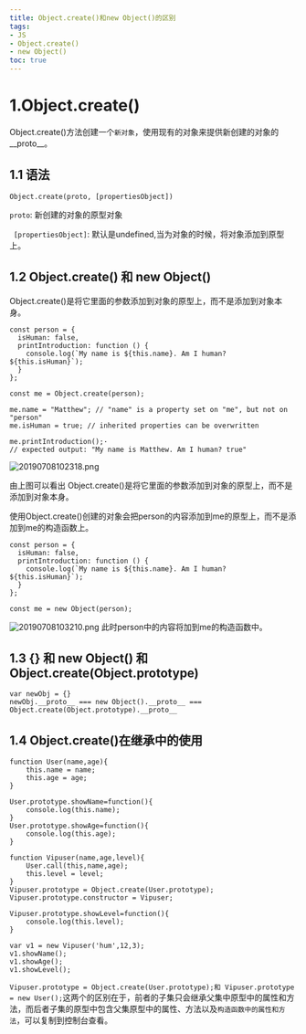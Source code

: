 ```yaml
---
title: Object.create()和new Object()的区别
tags:  
- JS
- Object.create()
- new Object()
toc: true
---
```

# 1.Object.create()
Object.create()方法创建一个`新对象`，使用现有的对象来提供新创建的对象的__proto__。
## 1.1 语法
 ```
 Object.create(proto, [propertiesObject])
 ```
`proto`: 新创建的对象的原型对象

` [propertiesObject]`: 默认是undefined,当为对象的时候，将对象添加到原型上。
<!--more-->
## 1.2 Object.create() 和 new Object()
Object.create()是将它里面的参数添加到对象的原型上，而不是添加到对象本身。
```
const person = {
  isHuman: false,
  printIntroduction: function () {
    console.log(`My name is ${this.name}. Am I human? ${this.isHuman}`);
  }
};

const me = Object.create(person);

me.name = "Matthew"; // "name" is a property set on "me", but not on "person"
me.isHuman = true; // inherited properties can be overwritten

me.printIntroduction();·
// expected output: "My name is Matthew. Am I human? true"

```
![20190708102318.png](https://raw.githubusercontent.com/USTC-Han/picMap/master/img/20190708102318.png)

由上图可以看出 Object.create()是将它里面的参数添加到对象的原型上，而不是添加到对象本身。

使用Object.create()创建的对象会把person的内容添加到me的原型上，而不是添加到me的构造函数上。
```
const person = {
  isHuman: false,
  printIntroduction: function () {
    console.log(`My name is ${this.name}. Am I human? ${this.isHuman}`);
  }
};

const me = new Object(person);
```
![20190708103210.png](https://raw.githubusercontent.com/USTC-Han/picMap/master/img/20190708103210.png)
此时person中的内容将加到me的构造函数中。
## 1.3 {} 和 new Object() 和 Object.create(Object.prototype)
```
var newObj = {}
newObj.__proto__ === new Object().__proto__ ===  Object.create(Object.prototype).__proto__
```
## 1.4 Object.create()在继承中的使用
```
function User(name,age){
    this.name = name;
    this.age = age;        
}

User.prototype.showName=function(){
    console.log(this.name);
}
User.prototype.showAge=function(){
    console.log(this.age);
}

function Vipuser(name,age,level){
    User.call(this,name,age);
    this.level = level;
}
Vipuser.prototype = Object.create(User.prototype);
Vipuser.prototype.constructor = Vipuser;

Vipuser.prototype.showLevel=function(){
    console.log(this.level);
}

var v1 = new Vipuser('hum',12,3);
v1.showName();
v1.showAge();
v1.showLevel();
```
```Vipuser.prototype = Object.create(User.prototype);和 Vipuser.prototype = new User();```这两个的区别在于，前者的子集只会继承父集中原型中的属性和方法，而后者子集的原型中包含父集原型中的属性、方法以及`构造函数中的属性和方法`，可以复制到控制台查看。
